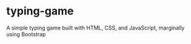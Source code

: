 # typing-game
A simple typing game built with HTML, CSS, and JavaScript, marginally using Bootstrap
